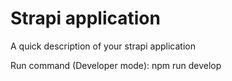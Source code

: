 # Strapi application

A quick description of your strapi application

Run command (Developer mode): npm run develop
